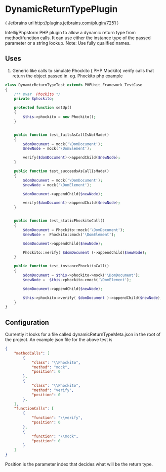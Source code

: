 DynamicReturnTypePlugin
=======================
( Jetbrains url http://plugins.jetbrains.com/plugin/7251 )

Intellij/Phpstorm PHP plugin to allow a dynamic return type from method/function calls. It can use either the instance type of the passed parameter or a string lookup.
Note: Use fully qualified names.

Uses
----
1. Generic like calls to simulate Phockito ( PHP Mockito) verify calls that return the object passed in.
eg. Phockito php example
```php
class DynamicReturnTypeTest extends PHPUnit_Framework_TestCase
{
    /** @var  Phockito */
    private $phockito;

    protected function setUp()
    {
        $this->phockito = new Phockito();
    }


    public function test_failsAsCallIsNotMade()
    {
        $domDocument = mock('\DomDocument');
        $newNode = mock('\DomElement');

        verify($domDocument)->appendChild($newNode);
    }

    public function test_succeedsAsCallIsMade()
    {
        $domDocument = mock('\DomDocument');
        $newNode = mock('\DomElement');

        $domDocument->appendChild($newNode);

        verify($domDocument)->appendChild($newNode);
    }


    public function test_staticPhockitoCall()
    {
        $domDocument = Phockito::mock('\DomDocument');
        $newNode =  Phockito::mock('\DomElement');

        $domDocument->appendChild($newNode);

        Phockito::verify( $domDocument )->appendChild($newNode);
    }

    public function test_instancePhockitoCall()
    {
        $domDocument = $this->phockito->mock('\DomDocument');
        $newNode =  $this->phockito->mock('\DomElement');

        $domDocument->appendChild($newNode);

        $this->phockito->verify( $domDocument )->appendChild($newNode);
    }
}
```

Configuration
-------------
Currently it looks for a file called dynamicReturnTypeMeta.json in the root of the project. An example json file for the above test is
```json
{
    "methodCalls": [
        {
            "class": "\\Phockito",
            "method": "mock",
            "position": 0
        },
        {
            "class": "\\Phockito",
            "method": "verify",
            "position": 0
        },
    ],
    "functionCalls": [
        {
            "function": "\\verify",
            "position": 0
        },
        {
            "function": "\\mock",
            "position": 0
        }
    ]
}
```


Position is the parameter index that decides what will be the return type.
